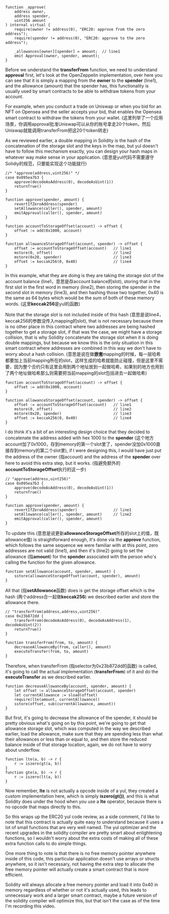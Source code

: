 ```solidity
function _approve(
    address owner,
    address spender,
    uint256 amount
) internal virtual {
    require(owner != address(0), "ERC20: approve from the zero address");
    require(spender != address(0), "ERC20: approve to the zero address");

    _allowances[owner][spender] = amount;  // line1
    emit Approval(owner, spender, amount);
}
```

Before we understand the **transferFrom** function, we need to understand **approval** first, let's look at the OpenZeppelin implementation, over here you can see that it is simply a mapping from the **owner** to the **spender** (line1), and the allowance (amount) that the spender has, this functionality is usually used by smart contracts to be able to withdraw tokens from your account.

For example, when you conduct a trade on Uniswap or when you bid for an NFT on Opensea and the seller accepts your bid, that enables the Opensea smart contract to withdraw the tokens from your wallet. (这里列举了一个应用场景，你调用approval批准Uniswap可以从你的账号拿走20个token，然后Uniswap就能调用transferFrom把这20个token转走)

As we reviewed earlier, a double mapping in Solidity is the hash of the concatenation of the storage slot and the keys in the map, but yul doesn't have to follow this mechanism exactly, you can design your hash maps in whatever way make sense in your application. (意思是yul代码不需要遵守Solidiy的规范，只要能实现这个功能就行)

```solidity
//* "approve(address,uint256)" */
case 0x095ea7b3 {
    approve(decodeAsAddress(0), decodeAsUint(1))
    returnTrue()
}

function approve(spender, amount) {
    revertIfZeroAddress(spender)
    setAllowance(caller(), spender, amount)
    emitApproval(caller(), spender, amount)
}

function accountToStorageOffset(account) -> offset {
	offset := add(0x1000, account)
}

function allowanceStorageOffset(account, spender) -> offset {
    offset := accountToStorageOffset(account)   // line1
    mstore(0, offset)							// line2
    mstore(0x20, spender)						// line3
    offset := keccak256(0, 0x40)				// line4
}
```

In this example, what they are doing is they are taking the storage slot of the account balance (line1，意思是存account balance的slot), storing that in the first slot in the first word in memory (line2), then storing the spender in the second slot in memory (line3), and then hashing those two together, 0x40 is the same as 64 bytes which would be the sum of both of these memory words. (这里**keccak256**是yul的函数)

Note that the storage slot is not included inside of this hash (意思是说line4，keccak256的参数没传入mapping的slot), that is not necessary because there is no other place in this contract where two addresses are being hashed together to get a storage slot, if that was the case, we might have a storage collision, that is why Solidity concatenate the storage slot when it is doing double mappings, but because we know this is the only situation in this smart contract where addresses are combined in this way we don't have to worry about a hash collision. (意思是说在做**嵌套**mapping的时候，每一层哈希都要加上当前mapping所在的slot，这样生成的哈希就能防止碰撞，但是这里不需要，因为整个合约只有这里会用到两个地址放到一起做哈希，如果别的地方也用到了两个地址做哈希那么则需要把当前mapping的slot包括进去一起做哈希)

```solidity
function accountToStorageOffset(account) -> offset {
	offset := add(0x1000, account)
}

function allowanceStorageOffset(account, spender) -> offset {
    offset := accountToStorageOffset(account)   // line1
    mstore(0, offset)							// line2
    mstore(0x20, spender)						// line3
    offset := keccak256(0, 0x40)				// line4
}
```

I do think it's a bit of an interesting design choice that they decided to concatenate the address added with hex 1000 to the **spender** (这个地方account加了0x1000，存到memory的第一个slot里了，spender没加0x1000直接存到memory的第二个slot里), if I were designing this, I would have just put the address of the owner (指account) and the address of the **spender** over here to avoid this extra step, but it works. (指避免额外的**accountToStorageOffset**执行的这一步)

```solidity
// "approve(address,uint256)"
case 0x095ea7b3 {
    approve(decodeAsAddress(0), decodeAsUint(1))
    returnTrue()
}

function approve(spender, amount) {
    revertIfZeroAddress(spender)				// line1
    setAllowance(caller(), spender, amount)		// line2
    emitApproval(caller(), spender, amount)
}
```

To update this (意思是说更新**allowanceStorageOffset**所存的slot上的值，既allowance值) is straightforward enough, it's done via the **approve** function, which follows the same sequence we were familiar with at this point, zero addresses are not valid (line1), and then it's (line2) going to set the allowance (指**amount**) for the **spender** associated with the person who's calling the function for the given allowance. 

```solidity
function setAllowance(account, spender, amount) {
	sstore(allowanceStorageOffset(account, spender), amount)
}
```

All that (指**setAllowance**函数) does is get the storage offset which is the hash (两个address合一起做**keccak256**) we described earlier and store the allowance there. 

```solidity
// "transferFrom(address,address,uint256)"
case 0x23b872dd {
    transferFrom(decodeAsAddress(0), decodeAsAddress(1), decodeAsUint(2))
    returnTrue()
}

function transferFrom(from, to, amount) {
    decreaseAllowanceBy(from, caller(), amount)
    executeTransfer(from, to, amount)
}
```

Therefore, when transferFrom (指selector为0x23b872dd的函数) is called, it's going to call the actual implementation (**transferFrom**) of it and do the **executeTransfer** as we described earlier. 

```solidity
function decreaseAllowanceBy(account, spender, amount) {
    let offset := allowanceStorageOffset(account, spender)
    let currentAllowance := sload(offset)
    require(lte(amount, currentAllowance))
    sstore(offset, sub(currentAllowance, amount))
}
```

But first, it's going to decrease the allowance of the spender, it should be pretty obvious what's going on by this point, we're going to get that allowance storage slot, which was computed in the way we described earlier, load the allowance, make sure that they are spending less than what their allowances or less than or equal to, and then store the reduced balance inside of that storage location, again, we do not have to worry about underflow. 

```solidity
function lte(a, b) -> r {
	r := iszero(gt(a, b))
}
function gte(a, b) -> r {
	r := iszero(lt(a, b))
}
```

Now remember, **lte** is not actually a opcode inside of a yul, they created a custom implementation here, which is simply **iszero(gt())**, and this is what Solidity does under the hood when you use a **lte** operator, because there is no opcode that maps directly to this.

So this wraps up the ERC20 yul code review, as a side comment, I'd like to note that this contract is actually quite easy to understand because it uses a lot of small functions that are very well named. The yul optimizer and the recent upgrades in the solidity compiler are pretty smart about enlightening functions, so I wouldn't worry about the extra costs of making all of these extra function calls to do simple things. 

One more thing to note is that there is no free memory pointer anywhere inside of this code, this particular application doesn't use arrays or structs anywhere, so it isn't necessary, not having the extra step to allocate the free memory pointer will actually create a smart contract that is more efficient. 

Solidity will always allocate a free memory pointer and load it into 0x40 in memory regardless of whether or not it's actually used, this leads to unnecessary work and a larger smart contract, maybe a future version of the solidity compiler will optimize this, but that isn't the case as of the time I'm recording this video.